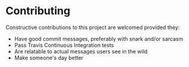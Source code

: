 # Contributing

Constructive contributions to this project are welcomed provided they:
* Have good commit messages, preferably with snark and/or sarcasm
* Pass Travis Continuous Integration tests
* Are relatable to actual messages users see in the wild
* Make someone's day better
